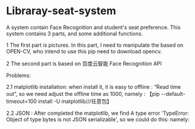 # Libraray-seat-system
A system contain Face Recognition and student's seat preference.
This system contains 3 parts, and some additional functions.

1  The first part is pictures. In this part, I need to manipulate the  based on OPEN-CV, who intend to use this pip need to download opencv.

2  The second part is based on 百度云智能 Face Recognition API 
   
   Problems:

2.1  matplotlib installation: when install it, it is easy to offline : “Read time out”, so we need adjust the offline time as 1000,
     namely : 【pip --default-timeout=100 install -U matplotlib///任意包】

2.2  JSON : 
     After completed the matplotlib, we find A type error 'TypeError: Object of type bytes is not JSON serializable', so we could do this:
     namely: 
